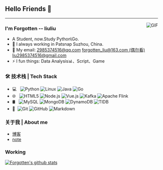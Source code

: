 ## Hello Friends 👋
---
<img align="right" alt="GIF" src="https://raw.githubusercontent.com/JoeyBling/JoeyBling/master/pic/pusheencode.gif" />

### I'm Forgotten -- liuliu
- A Student, now.Study Python\Go.
- 🌱 I always working in Patsnap Suzhou, China.
- 💬 My email: [2985374516@qq.com](mailto:2985374516@qq.com) [forgotten_liu@163.com (偶尔看)](mailto:forgotten_liu@163.com)
  [liu2985374516@gmail.com](liu2985374516@gmail.com)
- ⚡ I fun things: Data Analysis📊、Script、Game

### 🛠 技术栈 | Tech Stack

- 💻 &#160; ![Python](https://img.shields.io/badge/-Python-333333?style=flat&logo=Python&logoColor=007396)
![Linux](https://img.shields.io/badge/-Linux-333333?style=flat&logo=Linux&logoColor=FCC624)
![Java](https://img.shields.io/badge/-Java-333333?style=flat&logo=Java&logoColor=FF4800)
![Go](https://img.shields.io/badge/-Go-333333?style=flat&logo=Go&logoColor=FF4800)
- 🌐 &#160; ![HTML5](https://img.shields.io/badge/-HTML5-333333?style=flat&logo=HTML5)
![Node.js](https://img.shields.io/badge/-Node.js-333333?style=flat&logo=node.js)
![Vue.js](https://img.shields.io/badge/-VueJS-333333?style=flat&logo=Vue.js)
![Kafka](https://img.shields.io/badge/-Kafka-333333?style=flat&logo=kafka)
![Apache Flink](https://img.shields.io/badge/-Apache%20Flink-333333?style=flat&logo=flink)
- 🛢 &#160; ![MySQL](https://img.shields.io/badge/-MySQL-333333?style=flat&logo=mysql)
![MongoDB](https://img.shields.io/badge/-MongoDB-333333?style=flat&logo=mongodb)
![DynamoDB](https://img.shields.io/badge/-DynamoDB-333333?style=flat&logo=dynamodb)
![TIDB](https://img.shields.io/badge/-TIDB-333333?style=flat&logo=tidb)
- 🔧 &#160;![Git](https://img.shields.io/badge/-Git-333333?style=flat&logo=git)
![GitHub](https://img.shields.io/badge/-GitHub-333333?style=flat&logo=github)
![Markdown](https://img.shields.io/badge/-Markdown-333333?style=flat&logo=markdown)

### 关于我 | About me
- [博客](https://forgotten-forever.github.io/)
- [note](https://docs.justfeeling.me/)

### Working

[![Forgotten's github stats](https://github-readme-stats.vercel.app/api?username=Forgotten-Forever&hide=contribs,prs,issues&show_icons=true&theme=tokyonight)](https://github.com/Forgotten-Forever/github-readme-stats)
